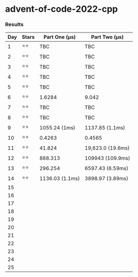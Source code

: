 # advent-of-code-2022-cpp


### Results

| Day | Stars | Part One (μs)   | Part Two (μs)     |
|-----|-------|-----------------|-------------------|
| 1   | ⭐⭐    | TBC             | TBC               |
| 2   | ⭐⭐    | TBC             | TBC               |
| 3   | ⭐⭐    | TBC             | TBC               |
| 4   | ⭐⭐    | TBC             | TBC               |
| 5   | ⭐⭐    | TBC             | TBC               |
| 6   | ⭐⭐    | 1.6284          | 9.042             |
| 7   | ⭐⭐    | TBC             | TBC               |
| 8   | ⭐⭐    | TBC             | TBC               |
| 9   | ⭐⭐    | 1055.24 (1ms)   | 1137.85 (1.1ms)   |
| 10  | ⭐⭐    | 0.4263          | 0.4565            |
| 11  | ⭐⭐    | 41.824          | 19,623.0 (19.6ms) |
| 12  | ⭐⭐    | 888.313         | 109943 (109.9ms)  |
| 13  | ⭐⭐    | 296.254         | 6597.43 (6.59ms)  |
| 14  | ⭐⭐    | 1136.03 (1.1ms) | 3898.97 (3.89ms)  |
| 15  |       |                 |                   |
| 16  |       |                 |                   |
| 17  |       |                 |                   |
| 18  |       |                 |                   |
| 19  |       |                 |                   |
| 20  |       |                 |                   |
| 21  |       |                 |                   |
| 22  |       |                 |                   |
| 23  |       |                 |                   |
| 24  |       |                 |                   |
| 25  |       |                 |                   |